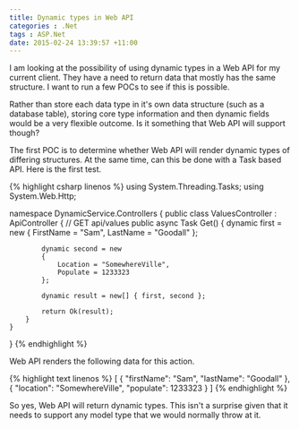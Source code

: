 ```yaml
---
title: Dynamic types in Web API
categories : .Net
tags : ASP.Net
date: 2015-02-24 13:39:57 +11:00
---
```


I am looking at the possibility of using dynamic types in a Web API for my current client. They have a need to return data that mostly has the same structure. I want to run a few POCs to see if this is possible.

Rather than store each data type in it's own data structure (such as a database table), storing core type information and then dynamic fields would be a very flexible outcome. Is it something that Web API will support though?

The first POC is to determine whether Web API will render dynamic types of differing structures. At the same time, can this be done with a Task based API. Here is the first test.

{% highlight csharp linenos %}
using System.Threading.Tasks;
using System.Web.Http;

namespace DynamicService.Controllers
{
    public class ValuesController : ApiController
    {
        // GET api/values
        public async Task<IHttpActionResult> Get()
        {
            dynamic first = new
            {
                FirstName = "Sam",
                LastName = "Goodall"
            };

            dynamic second = new
            {
                Location = "SomewhereVille",
                Populate = 1233323
            };

            dynamic result = new[] { first, second };

            return Ok(result);
        }
    }
}
{% endhighlight %}

Web API renders the following data for this action.

{% highlight text linenos %}
[
  {
    "firstName": "Sam",
    "lastName": "Goodall"
  },
  {
    "location": "SomewhereVille",
    "populate": 1233323
  }
]
{% endhighlight %}

So yes, Web API will return dynamic types. This isn't a surprise given that it needs to support any model type that we would normally throw at it.